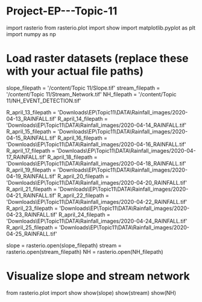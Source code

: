 # Project-EP---Topic-11
import rasterio
from rasterio.plot import show
import matplotlib.pyplot as plt
import numpy as np

# Load raster datasets (replace these with your actual file paths)
slope_filepath = '/content/Topic 11/Slope.tif'
stream_filepath = '/content/Topic 11/Stream_Network.tif'
NH_filepath = '/content/Topic 11/NH_EVENT_DETECTION.tif'

R_april_13_filepath = 'Downloads\EP\Topic11\DATA\Rainfall_images/2020-04-13_RAINFALL.tif'
R_april_14_filepath = 'Downloads\EP\Topic11\DATA\Rainfall_images/2020-04-14_RAINFALL.tif'
R_april_15_filepath = 'Downloads\EP\Topic11\DATA\Rainfall_images/2020-04-15_RAINFALL.tif'
R_april_16_filepath = 'Downloads\EP\Topic11\DATA\Rainfall_images/2020-04-16_RAINFALL.tif'
R_april_17_filepath = 'Downloads\EP\Topic11\DATA\Rainfall_images/2020-04-17_RAINFALL.tif'
R_april_18_filepath = 'Downloads\EP\Topic11\DATA\Rainfall_images/2020-04-18_RAINFALL.tif'
R_april_19_filepath = 'Downloads\EP\Topic11\DATA\Rainfall_images/2020-04-19_RAINFALL.tif'
R_april_20_filepath = 'Downloads\EP\Topic11\DATA\Rainfall_images/2020-04-20_RAINFALL.tif'
R_april_21_filepath = 'Downloads\EP\Topic11\DATA\Rainfall_images/2020-04-21_RAINFALL.tif'
R_april_22_filepath = 'Downloads\EP\Topic11\DATA\Rainfall_images/2020-04-22_RAINFALL.tif' 
R_april_23_filepath = 'Downloads\EP\Topic11\DATA\Rainfall_images/2020-04-23_RAINFALL.tif'
R_april_24_filepath = 'Downloads\EP\Topic11\DATA\Rainfall_images/2020-04-24_RAINFALL.tif'
R_april_25_filepath = 'Downloads\EP\Topic11\DATA\Rainfall_images/2020-04-25_RAINFALL.tif'

slope = rasterio.open(slope_filepath)
stream = rasterio.open(stream_filepath)
NH = rasterio.open(NH_filepath)

# Visualize slope and stream network
from rasterio.plot import show
show(slope)
show(stream)
show(NH) 
